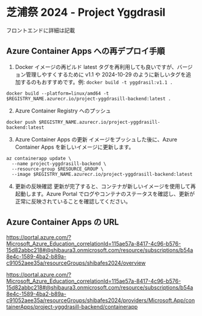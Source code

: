 # 芝浦祭 2024 - Project Yggdrasil

フロントエンドに詳細は記載

## Azure Container Apps への再デプロイ手順

1. Docker イメージの再ビルド
   latest タグを再利用しても良いですが、バージョン管理しやすくするために v1.1 や 2024-10-29 のように新しいタグを追加するのもおすすめです。例: `docker build -t yggdrasil:v1.1 .`

```
docker build --platform=linux/amd64 -t $REGISTRY_NAME.azurecr.io/project-yggdrasill-backend:latest .
```

2. Azure Container Registry へのプッシュ

```
docker push $REGISTRY_NAME.azurecr.io/project-yggdrasill-backend:latest
```

3. Azure Container Apps の更新
   イメージをプッシュした後に、Azure Container Apps を新しいイメージに更新します。

```
az containerapp update \
  --name project-yggdrasill-backend \
  --resource-group $RESOURCE_GROUP \
  --image $REGISTRY_NAME.azurecr.io/project-yggdrasill-backend:latest
```

4. 更新の反映確認
   更新が完了すると、コンテナが新しいイメージを使用して再起動します。Azure Portal でログやコンテナのステータスを確認し、更新が正常に反映されていることを確認してください。

## Azure Container Apps の URL

https://portal.azure.com/?Microsoft_Azure_Education_correlationId=115ae57a-8417-4c96-b576-15d82abbc218#@shibaura3.onmicrosoft.com/resource/subscriptions/b54a8e4c-1589-4ba2-b89a-c91052aee35a/resourceGroups/shibafes2024/overview

https://portal.azure.com/?Microsoft_Azure_Education_correlationId=115ae57a-8417-4c96-b576-15d82abbc218#@shibaura3.onmicrosoft.com/resource/subscriptions/b54a8e4c-1589-4ba2-b89a-c91052aee35a/resourceGroups/shibafes2024/providers/Microsoft.App/containerApps/project-yggdrasill-backend/containerapp
